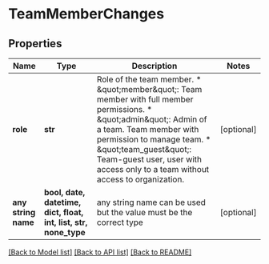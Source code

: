 # TeamMemberChanges


## Properties
Name | Type | Description | Notes
------------ | ------------- | ------------- | -------------
**role** | **str** |  Role of the team member. * \&quot;member\&quot;:     Team member with full member permissions. * \&quot;admin\&quot;:      Admin of a team. Team member with permission to manage team. * \&quot;team_guest\&quot;: Team-guest user, user with access only to a team without access to organization.  | [optional] 
**any string name** | **bool, date, datetime, dict, float, int, list, str, none_type** | any string name can be used but the value must be the correct type | [optional]

[[Back to Model list]](../README.md#documentation-for-models) [[Back to API list]](../README.md#documentation-for-api-endpoints) [[Back to README]](../README.md)


